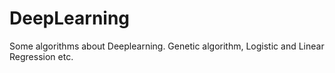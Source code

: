 # DeepLearning
Some algorithms about Deeplearning. Genetic algorithm, Logistic and Linear Regression etc.
